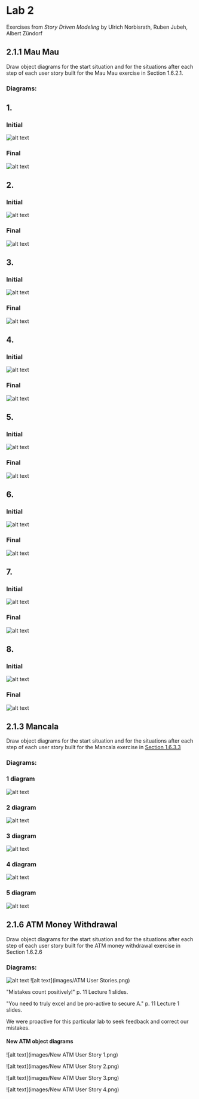 # Lab 2

Exercises from _Story Driven Modeling_ by Ulrich Norbisrath, Ruben Jubeh, Albert Zündorf

## 2.1.1  Mau Mau

Draw object diagrams for the start situation and for the situations after each
step of each user story built for the Mau Mau exercise in Section 1.6.2.1.

### Diagrams:

## 1.
### Initial
![alt text](images/e1a.png)

### Final
![alt text](images/e1b.png)
## 2.
### Initial
![alt text](images/e2a.png)

### Final
![alt text](images/e2b.png)
## 3.
### Initial
![alt text](images/e3a.png)

### Final
![alt text](images/e3b.png)
## 4.
### Initial
![alt text](images/e4a.png)

### Final
![alt text](images/e4b.png)
## 5.
### Initial
![alt text](images/e5a.png)

### Final
![alt text](images/e5b.png)
## 6.
### Initial
![alt text](images/e6a.png)

### Final
![alt text](images/e6b.png)
## 7.
### Initial
![alt text](images/e7a.png)

### Final
![alt text](images/e7b.png)
## 8.
### Initial
![alt text](images/e8a.png)

### Final
![alt text](images/e8b.png)




## 2.1.3 Mancala

Draw object diagrams for the start situation and for the situations after each
step of each user story built for the Mancala exercise in [Section 1.6.3.3](lab-challenges/lab01/README.md)

### Diagrams:
### 1 diagram
![alt text](images/Mancala_1.png)
### 2 diagram
![alt text](images/Mancala_2.png)
### 3 diagram
![alt text](images/Mancala_3.png)
### 4 diagram
![alt text](images/Mancala_4.png)
### 5 diagram
![alt text](images/Mancala_5.png)

## 2.1.6 ATM Money Withdrawal

Draw object diagrams for the start situation and for the situations after
each step of each user story built for the ATM money withdrawal exercise
in Section 1.6.2.6

### Diagrams:

![alt text](images/ATM_Start_Situation__hand-drawn_.jpg)
![alt text](images/ATM User Stories.png)

"Mistakes count positively!" p. 11 Lecture 1 slides.

"You need to truly excel and be pro-active to secure A." p. 11 Lecture 1 slides.

We were proactive for this particular lab to seek feedback and correct our mistakes.

#### New ATM object diagrams

![alt text](images/New ATM User Story 1.png)

![alt text](images/New ATM User Story 2.png)

![alt text](images/New ATM User Story 3.png)

![alt text](images/New ATM User Story 4.png)

